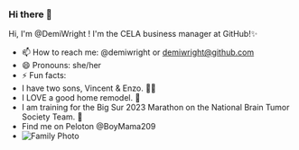 ### Hi there 👋
​Hi, I'm @DemiWright ! I'm the CELA business manager at GitHub!✨
- 📫 How to reach me: @demiwright or demiwright@github.com
- 😄 Pronouns: she/her
- ⚡ Fun facts: 
- I have two sons, Vincent & Enzo. :blue_heart::blue_heart:
- I LOVE a good home remodel. :house_with_garden:
- I am training for the Big Sur 2023 Marathon on the National Brain Tumor Society Team. :runner:
- Find me on Peloton @BoyMama209 
- ![Family Photo](https://user-images.githubusercontent.com/83684841/203440251-a59ef452-72e4-4804-abcf-244eaac8ac96.jpg)
 
